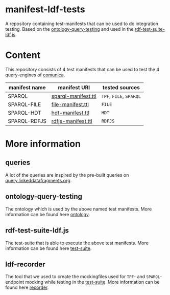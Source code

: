 # manifest-ldf-tests
A repository containing test-manifests that can be used to do integration testing. Based on the [ontology-query-testing](https://github.com/comunica/ontology-query-testing/) and used in the [rdf-test-suite-ldf.js](https://github.com/comunica/rdf-test-suite-ldf.js).

# Content

This repository consists of 4 test manifests that can be used to test the 4 query-engines of [comunica](https://github.com/comunica/comunica/).

| manifest name | manifest URI | tested sources |
| --- | --- | --- |
| SPARQL | [sparql-manifest.ttl](https://comunica.github.io/manifest-ldf-tests/sparql/sparql-manifest.ttl) | `TPF`, `FILE`, `SPARQL` |
| SPARQL-FILE | [file-manifest.ttl](https://comunica.github.io/manifest-ldf-tests/sparql-file/file-manifest.ttl) | `FILE` |
| SPARQL-HDT | [hdt-manifest.ttl](https://comunica.github.io/manifest-ldf-tests/sparql-hdt/hdt-manifest.ttl) | `HDT` |
| SPARQL-RDFJS | [rdfjs-manifest.ttl](https://comunica.github.io/manifest-ldf-tests/sparql-rdfjs/rdfjs-manifest.ttl) | `RDFJS` |

# More information

## queries

A lot of the queries are inspired by the pre-built queries on [query.linkeddatafragments.org](http://query.linkeddatafragments.org/).

## ontology-query-testing

The ontology which is used by the above named test manifests. More information can be found here [ontology](https://github.com/comunica/ontology-query-testing/).

## rdf-test-suite-ldf.js

The test-suite that is able to execute the above test manifests. More information can be found here [test-suite](https://github.com/comunica/rdf-test-suite-ldf.js/).

## ldf-recorder

The tool that we used to create the mockingfiles used for `TPF`- and `SPARQL`- endpoint mocking while testing in the [test-suite](#rdf-test-suite-ldf.js). More information can be found here [recorder](https://github.com/comunica/ldf-recorder/).